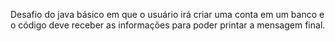 Desafio do java básico em que o usuário irá criar uma conta em um banco e o código deve receber as informações para poder printar a mensagem final. 
